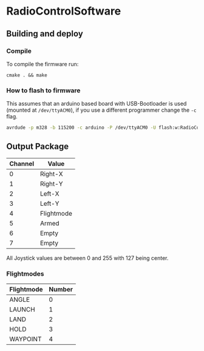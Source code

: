 # RadioControlSoftware
## Building and deploy
### Compile
To compile the firmware run:
```
cmake . && make
```

### How to flash to firmware
This assumes that an arduino based board with USB-Bootloader 
is used (mounted at `/dev/ttyACM0`), 
if you use a different programmer change the ```-c``` flag.
```bash
avrdude -p m328 -b 115200 -c arduino -P /dev/ttyACM0 -U flash:w:RadioControlSoftware.hex:i

```


## Output Package
| Channel | Value |
| --- | --- |
| 0 | Right-X |
| 1 | Right-Y |
| 2 | Left-X |
| 3 | Left-Y |
| 4 | Flightmode |
| 5 | Armed |
| 6 | Empty |
| 7 | Empty |

All Joystick values are between 0 and 255 with 127 being center.

### Flightmodes
| Flightmode | Number |
| --- | --- |    
| ANGLE | 0|
| LAUNCH | 1|
| LAND | 2|
| HOLD | 3|
| WAYPOINT | 4
